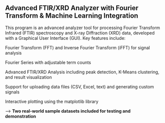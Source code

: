 <h2><i></i>Advanced FTIR/XRD Analyzer with Fourier Transform & Machine Learning Integration</i></h2>
 
This program is an advanced analyzer tool for processing Fourier Transform Infrared (FTIR) spectroscopy and X-ray Diffraction (XRD) data, developed with a Graphical User Interface (GUI). Key features include:

Fourier Transform (FFT) and Inverse Fourier Transform (iFFT) for signal analysis

Fourier Series with adjustable term counts

Advanced FTIR/XRD Analysis including peak detection, K-Means clustering, and result visualization

Support for uploading data files (CSV, Excel, text) and generating custom signals

Interactive plotting using the matplotlib library

--> <b>Two real-world sample datasets included for testing and demonstration</b>
